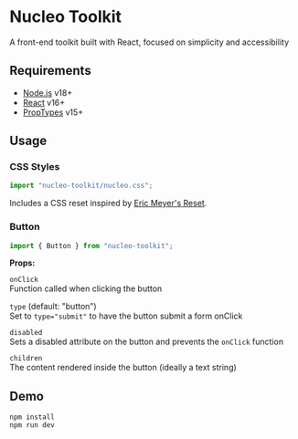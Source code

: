 # Nucleo Toolkit

A front-end toolkit built with React, focused on simplicity and accessibility

## Requirements

* [Node.js](https://nodejs.org/en) v18+
* [React](https://react.dev/) v16+
* [PropTypes](https://www.npmjs.com/package/prop-types) v15+

## Usage

### CSS Styles

```jsx
import "nucleo-toolkit/nucleo.css";
```

Includes a CSS reset inspired by [Eric Meyer's Reset](https://meyerweb.com/eric/tools/css/reset/).

### Button

```jsx
import { Button } from "nucleo-toolkit";
```

**Props:**

`onClick`<br>
Function called when clicking the button

`type` (default: "button")<br>
Set to `type="submit"` to have the button submit a form onClick

`disabled`<br>
Sets a disabled attribute on the button and prevents the `onClick` function

`children`<br>
The content rendered inside the button (ideally a text string)

## Demo

```
npm install
npm run dev
```
